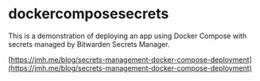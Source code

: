 # dockercomposesecrets

This is a demonstration of deploying an app using Docker Compose with secrets managed by Bitwarden Secrets Manager.

[https://jmh.me/blog/secrets-management-docker-compose-deployment](https://jmh.me/blog/secrets-management-docker-compose-deployment)
